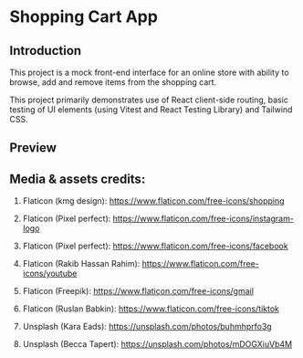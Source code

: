 # Shopping Cart App
## Introduction 

This project is a mock front-end interface for an online store with ability to browse, add and remove items from the shopping cart. 

This project primarily demonstrates use of React client-side routing, basic testing of UI elements (using Vitest and React Testing Library) and Tailwind CSS.

## Preview

<!-- [![Shopping Cart App](./src/assets/demo.png)](https://shopping-cart-yuliana-r.netlify.app/) -->

## Media & assets credits:

1. Flaticon (kmg design): https://www.flaticon.com/free-icons/shopping

2. Flaticon (Pixel perfect): https://www.flaticon.com/free-icons/instagram-logo

3. Flaticon (Pixel perfect): https://www.flaticon.com/free-icons/facebook

4. Flaticon (Rakib Hassan Rahim): https://www.flaticon.com/free-icons/youtube

5. Flaticon (Freepik): https://www.flaticon.com/free-icons/gmail

6. Flaticon (Ruslan Babkin): https://www.flaticon.com/free-icons/tiktok

7. Unsplash (Kara Eads): https://unsplash.com/photos/buhmhprfo3g

8. Unsplash (Becca Tapert): https://unsplash.com/photos/mDOGXiuVb4M

  